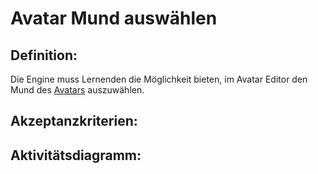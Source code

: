 # Avatar Mund auswählen


## Definition:

Die Engine muss Lernenden die Möglichkeit bieten, im Avatar Editor den Mund des [Avatars](Avatar-GE.md) auszuwählen.


## Akzeptanzkriterien:


## Aktivitätsdiagramm:


